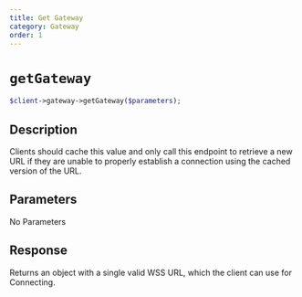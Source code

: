 ```yaml
---
title: Get Gateway
category: Gateway
order: 1
---
```


# `getGateway`

```php
$client->gateway->getGateway($parameters);
```

## Description

Clients should cache this value and only call this endpoint to retrieve a new URL if they are unable to properly establish a connection using the cached version of the URL.

## Parameters

No Parameters

## Response

Returns an object with a single valid WSS URL, which the client can use for Connecting.

